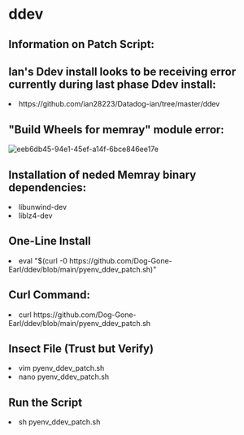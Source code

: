 # ddev
<h2>Information on Patch Script:</h2>

<h2>Ian's Ddev install looks to be receiving error currently during last phase Ddev install:</h2>
<li>https://github.com/ian28223/Datadog-ian/tree/master/ddev</li>

<h2>"Build Wheels for memray" module error:</h2>

![eeb6db45-94e1-45ef-a14f-6bce846ee17e](https://user-images.githubusercontent.com/107069502/207773531-dd29d629-e4b9-4b7f-b5e6-96c66fd834c4.jpg)
  
<h2>Installation of neded Memray binary dependencies:</h2> 
 <li> libunwind-dev 
 <li>liblz4-dev</li>

<h2>One-Line Install</h2>
<li>eval "$(curl -0 h</span>ttps://github.com/Dog-Gone-Earl/ddev/blob/main/pyenv_ddev_patch.sh)"</li>
  
  <h2>Curl Command:</h2>
  <li>curl htt</span>ps://github.com/Dog-Gone-Earl/ddev/blob/main/pyenv_ddev_patch.sh</li>
  
  <h2>Insect File (Trust but Verify)</h2>
    <li>vim pyenv_ddev_patch.sh</li>
    <li>nano pyenv_ddev_patch.sh</li>
    
  <h2>Run the Script</h2>
    <li>sh pyenv_ddev_patch.sh</li>

